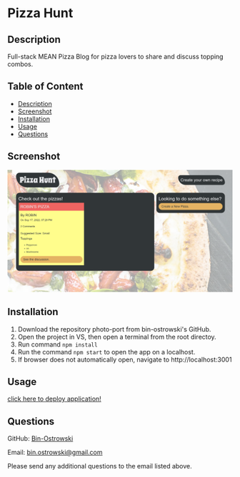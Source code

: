 # Pizza Hunt
        
  ## Description
  Full-stack MEAN Pizza Blog for pizza lovers to share and discuss topping combos.
          
  ## Table of Content
  - [Description](#description)
  - [Screenshot](#screenshot)
  - [Installation](#installation)
  - [Usage](#usage)
  - [Questions](#questions)
  
  ## Screenshot

  ![Screenshot](./public/assets/images/screenshot.PNG)
  
  ## Installation
  1. Download the repository photo-port from bin-ostrowski's GitHub. 
  2. Open the project in VS, then open a terminal from the root directoy.
  3. Run command `npm install`
  4. Run the command `npm start` to open the app on a localhost.
  6. If browser does not automatically open, navigate to http://localhost:3001

  ## Usage
  [click here to deploy application!](https://salty-citadel-62296.herokuapp.com/)
  
  ## Questions
  GitHub: [Bin-Ostrowski](https://github.com/Bin-Ostrowski)
  
  Email: bin.ostrowski@gmail.com
  
  Please send any additional questions to the email listed above. 
